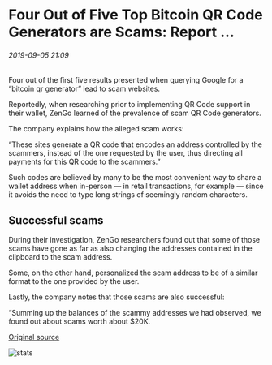 # Four Out of Five Top Bitcoin QR Code Generators are Scams: Report ...

###### 2019-09-05 21:09

Four out of the first five results presented when querying Google for a “bitcoin qr generator” lead to scam websites.

Reportedly, when researching prior to implementing QR Code support in their wallet, ZenGo learned of the prevalence of scam QR Code generators.

The company explains how the alleged scam works:

“These sites generate a QR code that encodes an address controlled by the scammers, instead of the one requested by the user, thus directing all payments for this QR code to the scammers.”

Such codes are believed by many to be the most convenient way to share a wallet address when in-person — in retail transactions, for example — since it avoids the need to type long strings of seemingly random characters.

## Successful scams

During their investigation, ZenGo researchers found out that some of those scams have gone as far as also changing the addresses contained in the clipboard to the scam address.

Some, on the other hand, personalized the scam address to be of a similar format to the one provided by the user.

Lastly, the company notes that those scams are also successful:

“Summing up the balances of the scammy addresses we had observed, we found out about scams worth about $20K.

[Original source](https://cointelegraph.com/news/four-out-of-five-top-bitcoin-qr-code-generators-are-scams-report)

![stats](https://c.statcounter.com/11760860/0/a89fa40b/1/ "stats")